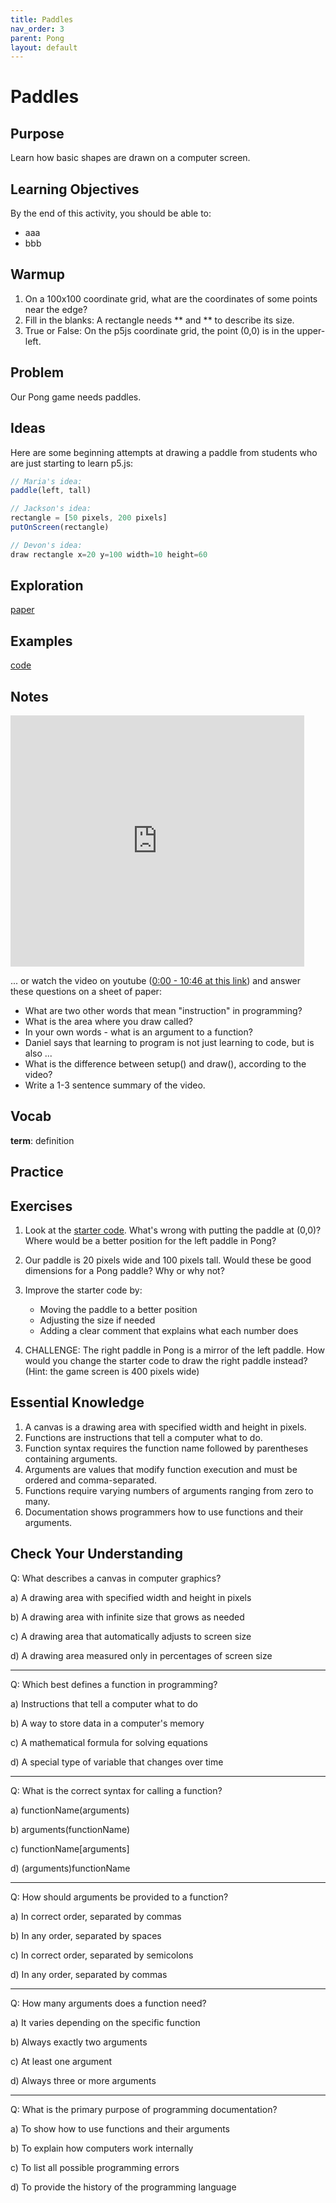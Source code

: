 ```yaml
---
title: Paddles
nav_order: 3
parent: Pong
layout: default
---
```


# Paddles

## Purpose

Learn how basic shapes are drawn on a computer screen.

## Learning Objectives

By the end of this activity, you should be able to:

- aaa
- bbb

## Warmup

1. On a 100x100 coordinate grid, what are the coordinates of some points near the edge?
2. Fill in the blanks: A rectangle needs ** and ** to describe its size.
3. True or False: On the p5js coordinate grid, the point (0,0) is in the upper-left.

## Problem

Our Pong game needs paddles.

## Ideas

Here are some beginning attempts at drawing a paddle from students who are just starting to learn p5.js:

```javascript
// Maria's idea:
paddle(left, tall)

// Jackson's idea:
rectangle = [50 pixels, 200 pixels]
putOnScreen(rectangle)

// Devon's idea:
draw rectangle x=20 y=100 width=10 height=60
```

## Exploration

[paper]()

## Examples

[code]()

## Notes

<iframe width="470" height="402" src="https://edpuzzle.com/embed/assignments/67a2622e35694a91716d114d/watch" frameborder="0" allowfullscreen></iframe>

... or watch the video on youtube ([0:00 - 10:46 at this link](https://www.youtube.com/watch?v=c3TeLi6Ns1E)) and answer these questions on a sheet of paper:

- What are two other words that mean "instruction" in programming?
- What is the area where you draw called?
- In your own words - what is an argument to a function?
- Daniel says that learning to program is not just learning to code, but is also ...
- What is the difference between setup() and draw(), according to the video?
- Write a 1-3 sentence summary of the video.

## Vocab

**term**: definition

## Practice

## Exercises

1. Look at the [starter code](). What's wrong with putting the paddle at (0,0)? Where would be a better position for the left paddle in Pong?

2. Our paddle is 20 pixels wide and 100 pixels tall. Would these be good dimensions for a Pong paddle? Why or why not?

3. Improve the starter code by:

   - Moving the paddle to a better position
   - Adjusting the size if needed
   - Adding a clear comment that explains what each number does

4. CHALLENGE: The right paddle in Pong is a mirror of the left paddle. How would you change the starter code to draw the right paddle instead? (Hint: the game screen is 400 pixels wide)

## Essential Knowledge

1.  A canvas is a drawing area with specified width and height in pixels.
1.  Functions are instructions that tell a computer what to do.
1.  Function syntax requires the function name followed by parentheses containing arguments.
1.  Arguments are values that modify function execution and must be ordered and comma-separated.
1.  Functions require varying numbers of arguments ranging from zero to many.
1.  Documentation shows programmers how to use functions and their arguments.

## Check Your Understanding

Q: What describes a canvas in computer graphics?

a) A drawing area with specified width and height in pixels

b) A drawing area with infinite size that grows as needed

c) A drawing area that automatically adjusts to screen size

d) A drawing area measured only in percentages of screen size

---

Q: Which best defines a function in programming?

a) Instructions that tell a computer what to do

b) A way to store data in a computer's memory

c) A mathematical formula for solving equations

d) A special type of variable that changes over time

---

Q: What is the correct syntax for calling a function?

a) functionName(arguments)

b) arguments(functionName)

c) functionName[arguments]

d) (arguments)functionName

---

Q: How should arguments be provided to a function?

a) In correct order, separated by commas

b) In any order, separated by spaces

c) In correct order, separated by semicolons

d) In any order, separated by commas

---

Q: How many arguments does a function need?

a) It varies depending on the specific function

b) Always exactly two arguments

c) At least one argument

d) Always three or more arguments

---

Q: What is the primary purpose of programming documentation?

a) To show how to use functions and their arguments

b) To explain how computers work internally

c) To list all possible programming errors

d) To provide the history of the programming language
